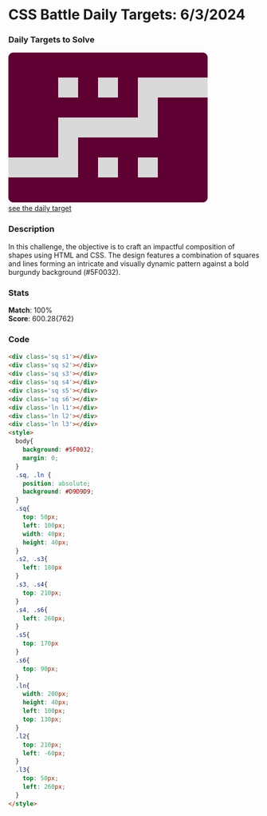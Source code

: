 # CSS Battle Daily Targets: 6/3/2024

### Daily Targets to Solve
![picture of daily target](./images/6.png)  
[see the daily target](https://cssbattle.dev/play/M6tKYFqVaSqkWkh0B6Zt)

### Description

In this challenge, the objective is to craft an impactful composition of shapes using HTML and CSS. The design features a combination of squares and lines forming an intricate and visually dynamic pattern against a bold burgundy background (#5F0032).

### Stats
**Match**: 100%  
**Score**: 600.28{762}

### Code

```html
<div class='sq s1'></div>
<div class='sq s2'></div>
<div class='sq s3'></div>
<div class='sq s4'></div>
<div class='sq s5'></div>
<div class='sq s6'></div>
<div class='ln l1'></div>
<div class='ln l2'></div>
<div class='ln l3'></div>
<style>
  body{
    background: #5F0032;
    margin: 0;
  }
  .sq, .ln {
    position: absolute;
    background: #D9D9D9;
  }
  .sq{
    top: 50px;
    left: 100px;
    width: 40px;
    height: 40px;
  }
  .s2, .s3{
    left: 180px
  }
  .s3, .s4{
    top: 210px;
  }
  .s4, .s6{
    left: 260px;
  }
  .s5{
    top: 170px
  }
  .s6{
    top: 90px;
  }
  .ln{
    width: 200px;
    height: 40px;
    left: 100px;
    top: 130px;
  }
  .l2{
    top: 210px;
    left: -60px;
  }
  .l3{
    top: 50px;
    left: 260px;
  }
</style>
```
